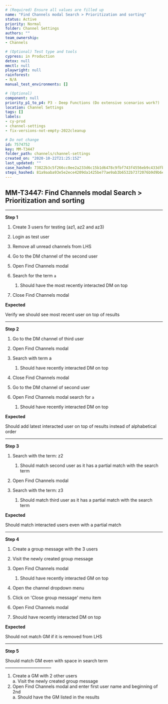 ```yaml
---
# (Required) Ensure all values are filled up
name: "Find Channels modal Search > Prioritization and sorting"
status: Active
priority: Normal
folder: Channel Settings
authors: ""
team_ownership: 
- Channels

# (Optional) Test type and tools
cypress: in Production
detox: null
mmctl: null
playwright: null
rainforest: 
- N/A
manual_test_environments: []

# (Optional)
component: null
priority_p1_to_p4: P3 - Deep Functions (Do extensive scenarios work?)
location: Channel Settings
tags: []
labels: 
- cy-prod
- channel-settings
- fix-versions-not-empty-2022cleanup

# Do not change
id: 7574752
key: MM-T3447
folder_path: channels/channel-settings
created_on: "2020-10-22T21:25:15Z"
last_updated: ""
case_hashed: 73822b3c5f266cc0ee2a233d6c15b1d6478c9fbf743f4556eb9c433dfb17d779b411bf6800b209d0bdfc677f00d527b5
steps_hashed: 81a9aaba93e5e2ece4209da1425be77ae9ab3b6532b7372076b9d9b6ede4f95667087da1d4d46fba58d789c8feaa99de
---
```


## MM-T3447: Find Channels modal Search > Prioritization and sorting

---

**Step 1**

1. Create 3 users for testing (az1, az2 and az3)

2. Login as test user

3. Remove all unread channels from LHS

4. Go to the DM channel of the second user

5. Open Find Channels modal

6. Search for the term `a`

   1. Should have the most recently interacted DM on top

7. Close Find Channels modal

**Expected**

Verify we should see most recent user on top of results

---

**Step 2**

1. Go to the DM channel of third user

2. Open Find Channels modal

3. Search with term a

   1. Should have recently interacted DM on top

4. Close Find Channels modal

5. Go to the DM channel of second user

6. Open Find Channels modal search for `a`

   1. Should have recently interacted DM on top

**Expected**

Should add latest interacted user on top of results instead of alphabetical order

---

**Step 3**

1. Search with the term: z2

   1. Should match second user as it has a partial match with the search term

2. Open Find Channels modal

3. Search with the term: z3

   1. Should match third user as it has a partial match with the search term

**Expected**

Should match interacted users even with a partial match

---

**Step 4**

1. Create a group message with the 3 users

2. Visit the newly created group message

3. Open Find Channels modal

   1. Should have recently interacted GM on top

4. Open the channel dropdown menu

5. Click on 'Close group message' menu item

6. Open Find Channels modal

7. Should have recently interacted DM on top

**Expected**

Should not match GM if it is removed from LHS

---

**Step 5**

Should match GM even with space in search term\
\_\_\_\_\_\_\_\_\_\_\_\_\_\_\_\_\_\_\_\_\_\_\_

1. Create a GM with 2 other users
   \
   a. Visit the newly created group message
2. Open Find Channels modal and enter first user name and beginning of 2nd
   \
   a. Should have the GM listed in the results
